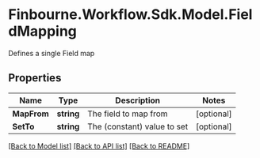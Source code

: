 # Finbourne.Workflow.Sdk.Model.FieldMapping
Defines a single Field map

## Properties

Name | Type | Description | Notes
------------ | ------------- | ------------- | -------------
**MapFrom** | **string** | The field to map from | [optional] 
**SetTo** | **string** | The (constant) value to set | [optional] 

[[Back to Model list]](../README.md#documentation-for-models) [[Back to API list]](../README.md#documentation-for-api-endpoints) [[Back to README]](../README.md)

